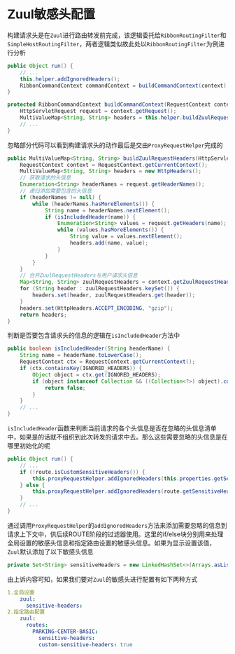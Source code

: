 # Zuul敏感头配置

构建请求头是在`Zuul`进行路由转发前完成，该逻辑委托给`RibbonRoutingFilter`和`SimpleHostRoutingFilter`，两者逻辑类似故此处以`RibbonRoutingFilter`为例进行分析

```java
public Object run() {
    // ...
    this.helper.addIgnoredHeaders();
    RibbonCommandContext commandContext = buildCommandContext(context);
}

protected RibbonCommandContext buildCommandContext(RequestContext context) {
    HttpServletRequest request = context.getRequest();
    MultiValueMap<String, String> headers = this.helper.buildZuulRequestHeaders(request);
    // ...
}
```

忽略部分代码可以看到构建请求头的动作最后是交由`ProxyRequestHelper`完成的

```java
public MultiValueMap<String, String> buildZuulRequestHeaders(HttpServletRequest request) {
    RequestContext context = RequestContext.getCurrentContext();
    MultiValueMap<String, String> headers = new HttpHeaders();
    // 获取请求的头信息
    Enumeration<String> headerNames = request.getHeaderNames();
    // 递归添加需要包含的头信息
    if (headerNames != null) {
        while (headerNames.hasMoreElements()) {
            String name = headerNames.nextElement();
            if (isIncludedHeader(name)) {
                Enumeration<String> values = request.getHeaders(name);
                while (values.hasMoreElements()) {
                    String value = values.nextElement();
                    headers.add(name, value);
                }
            }
        }
    }
    // 合并ZuulRequestHeaders与用户请求头信息
    Map<String, String> zuulRequestHeaders = context.getZuulRequestHeaders();
    for (String header : zuulRequestHeaders.keySet()) {
        headers.set(header, zuulRequestHeaders.get(header));
    }
    headers.set(HttpHeaders.ACCEPT_ENCODING, "gzip");
    return headers;
}
```

 判断是否要包含请求头的信息的逻辑在`isIncludedHeader`方法中

```java
public boolean isIncludedHeader(String headerName) {
    String name = headerName.toLowerCase();
    RequestContext ctx = RequestContext.getCurrentContext();
    if (ctx.containsKey(IGNORED_HEADERS)) {
        Object object = ctx.get(IGNORED_HEADERS);
        if (object instanceof Collection && ((Collection<?>) object).contains(name)) {
            return false;
        }
    }
    // ...
}
```

`isIncludedHeader`函数来判断当前请求的各个头信息是否在忽略的头信息清单中，如果是的话就不组织到此次转发的请求中去。那么这些需要忽略的头信息是在哪里初始化的呢 

```java
public Object run() {
    // ...
    if (!route.isCustomSensitiveHeaders()) {
        this.proxyRequestHelper.addIgnoredHeaders(this.properties.getSensitiveHeaders().toArray(new String[0]));
    } else {
        this.proxyRequestHelper.addIgnoredHeaders(route.getSensitiveHeaders().toArray(new String[0]));
    }
    // ...
}
```

通过调用`ProxyRequestHelper`的`addIgnoredHeaders`方法来添加需要忽略的信息到请求上下文中，供后续ROUTE阶段的过滤器使用。这里的if/else块分别用来处理全局设置的敏感头信息和指定路由设置的敏感头信息。如果为显示设置该值，`Zuul`默认添加了以下敏感头信息

```java
private Set<String> sensitiveHeaders = new LinkedHashSet<>(Arrays.asList("Cookie", "Set-Cookie", "Authorization"));
```

由上诉内容可知，如果我们要对`Zuul`的敏感头进行配置有如下两种方式

```yaml
1.全局设置
    zuul:
      sensitive-headers: 
2.指定路由配置
    zuul:
      routes:
        PARKING-CENTER-BASIC:
          sensitive-headers: 
          custom-sensitive-headers: true
```